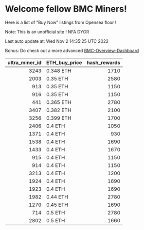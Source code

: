 # Welcome fellow BMC Miners!
Here is a list of "Buy Now" listings from Opensea floor !

Note: This is an unofficial site ! NFA DYOR

Last auto update at: Wed Nov  2 14:35:25 UTC 2022

Bonus: Do check out a more advanced [BMC-Overview-Dashboard](https://dune.com/defifunk/BMC-Overview-Dashboard)


|   ultra_miner_id | ETH_buy_price   |   hash_rewards |
|-----------------:|:----------------|---------------:|
|             3243 | 0.348 ETH       |           1710 |
|             2003 | 0.35 ETH        |           2580 |
|              913 | 0.35 ETH        |           1150 |
|              916 | 0.35 ETH        |           1150 |
|              441 | 0.365 ETH       |           2780 |
|             3407 | 0.382 ETH       |           2100 |
|             3256 | 0.399 ETH       |           1700 |
|             2406 | 0.4 ETH         |           1050 |
|             1371 | 0.4 ETH         |            930 |
|             1538 | 0.4 ETH         |           1690 |
|             1433 | 0.4 ETH         |           1670 |
|              915 | 0.4 ETH         |           1150 |
|              914 | 0.4 ETH         |           1150 |
|             3213 | 0.4 ETH         |           1200 |
|             1924 | 0.4 ETH         |           1690 |
|             1923 | 0.4 ETH         |           1690 |
|             1982 | 0.44 ETH        |           2780 |
|             1270 | 0.45 ETH        |           1690 |
|              714 | 0.5 ETH         |           2780 |
|             2802 | 0.5 ETH         |           1660 |